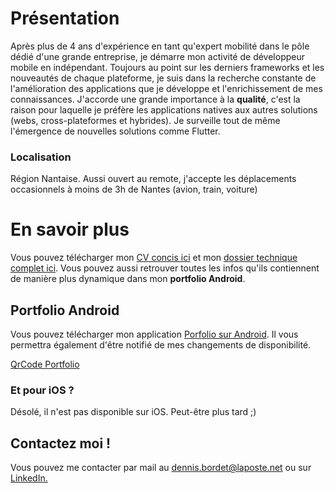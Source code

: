 # Présentation
Après plus de 4 ans d'expérience en tant qu'expert mobilité dans le pôle dédié d'une grande entreprise, je démarre mon activité de développeur mobile en indépendant. Toujours au point sur les derniers frameworks et les nouveautés de chaque plateforme, je suis dans la recherche constante de l'amélioration des applications que je développe et l'enrichissement de mes connaissances.
J'accorde une grande importance à la **qualité**, c'est la raison pour laquelle je préfère les applications natives aux autres solutions (webs, cross-plateformes et hybrides). Je surveille tout de même l'émergence de nouvelles solutions comme Flutter.

### Localisation
Région Nantaise. Aussi ouvert au remote, j'accepte les déplacements occasionnels à moins de 3h de Nantes (avion, train, voiture)

# En savoir plus
Vous pouvez télécharger mon [CV concis ici](/documents/french_cv_1.0.0.pdf) et mon [dossier technique complet ici](/documents/dossier_technique_1.0.0.pdf). Vous pouvez aussi retrouver toutes les infos qu'ils contiennent de manière plus dynamique dans mon **portfolio Android**.

## Portfolio Android
Vous pouvez télécharger mon application [Porfolio sur Android](https://play.google.com/store/apps/details?id=fr.dbordet.portfolio). Il vous permettra également d'être notifié de mes changements de disponibilité.

[QrCode Portfolio](/assets/PortfolioQrCode320.png)

### Et pour iOS ?
Désolé, il n'est pas disponible sur iOS. Peut-être plus tard ;)


## Contactez moi !
Vous pouvez me contacter par mail au [dennis.bordet@laposte.net](mailto:dennis.bordet@laposte.net) ou sur [LinkedIn.](https://www.linkedin.com/in/dennis-bordet-79a38b188/)
